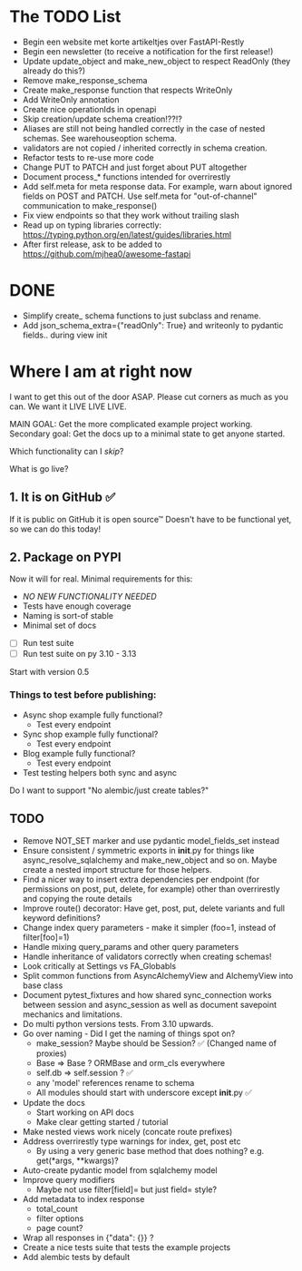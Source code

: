 # The TODO List
 - Begin een website met korte artikeltjes over FastAPI-Restly
 - Begin een newsletter (to receive a notification for the first release!)
 - Update update_object and make_new_object to respect ReadOnly (they already do this?)
 - Remove make_response_schema
 - Create make_response function that respects WriteOnly
 - Add WriteOnly annotation
 - Create nice operationIds in openapi
 - Skip creation/update schema creation!??!?
 - Aliases are still not being handled correctly in the case of nested schemas. See warehouseoption schema.
 - validators are not copied / inherited correctly in schema creation.
 - Refactor tests to re-use more code
 - Change PUT to PATCH and just forget about PUT altogether
 - Document process_* functions intended for overrirestly
 - Add self.meta for meta response data. For example, warn about ignored fields on POST and PATCH. Use self.meta for "out-of-channel" communication to make_response()
 - Fix view endpoints so that they work without trailing slash
 - Read up on typing libraries correctly: https://typing.python.org/en/latest/guides/libraries.html
 - After first release, ask to be added to https://github.com/mjhea0/awesome-fastapi


# DONE
 - Simplify create_ schema functions to just subclass and rename.
 - Add json_schema_extra={"readOnly": True} and writeonly to pydantic fields.. during view init



# Where I am at right now

I want to get this out of the door ASAP.
Please cut corners as much as you can.
We want it LIVE LIVE LIVE.

MAIN GOAL: Get the more complicated example project working.
Secondary goal: Get the docs up to a minimal state to get anyone started.

Which functionality can I *skip*?

What is go live?

## 1. It is on GitHub ✅
If it is public on GitHub it is open source™
Doesn't have to be functional yet, so we can do this today!

## 2. Package on PYPI
Now it will for real. Minimal requirements for this:
* *NO NEW FUNCTIONALITY NEEDED*
* Tests have enough coverage
* Naming is sort-of stable
* Minimal set of docs

- [ ] Run test suite 
- [ ] Run test suite on py 3.10 - 3.13

Start with version 0.5


### Things to test before publishing:

* Async shop example fully functional?
  * Test every endpoint
* Sync shop example fully functional?
  * Test every endpoint
* Blog example fully functional?
  * Test every endpoint
* Test testing helpers both sync and async
  
Do I want to support "No alembic/just create tables?"

## TODO
* Remove NOT_SET marker and use pydantic model_fields_set instead
* Ensure consistent / symmetric exports in __init__.py for things like async_resolve_sqlalchemy and make_new_object and so on. Maybe create a nested import structure for those helpers.
* Find a nicer way to insert extra dependencies per endpoint (for permissions on post, put, delete, for example) other than overrirestly and copying the route details
* Improve route() decorator: Have get, post, put, delete variants and full keyword definitions?
* Change index query parameters - make it simpler (foo=1, instead of filter[foo]=1)
* Handle mixing query_params and other query parameters
* Handle inheritance of validators correctly when creating schemas!
* Look critically at Settings vs FA_Globabls
* Split common functions from AsyncAlchemyView and AlchemyView into base class
* Document pytest_fixtures and how shared sync_connection works between session and async_session
  as well as document savepoint mechanics and limitations.
* Do multi python versions tests. From 3.10 upwards.
* Go over naming - Did I get the naming of things spot on?
  - make_session? Maybe should be Session? ✅ (Changed name of proxies)
  - Base => Base ? ORMBase and orm_cls everywhere
  - self.db => self.session ? ✅
  - any 'model' references rename to schema
  - All modules should start with underscore except __init__.py ✅
* Update the docs
  - Start working on API docs
  - Make clear getting started / tutorial
* Make nested views work nicely (concate route prefixes)
* Address overrirestly type warnings for index, get, post etc
  - By using a very generic base method that does nothing? e.g. get(*args, **kwargs)?
* Auto-create pydantic model from sqlalchemy model
* Improve query modifiers
  - Maybe not use filter[field]= but just field= style?
* Add metadata to index response
  - total_count
  - filter options
  - page count?
* Wrap all responses in {"data": {}} ?
* Create a nice tests suite that tests the example projects
* Add alembic tests by default




